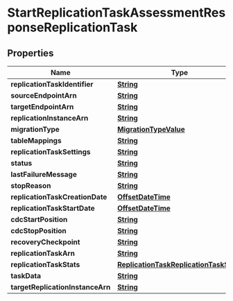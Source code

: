 

# StartReplicationTaskAssessmentResponseReplicationTask


## Properties

| Name | Type | Description | Notes |
|------------ | ------------- | ------------- | -------------|
|**replicationTaskIdentifier** | [**String**](String.md) |  |  [optional] |
|**sourceEndpointArn** | [**String**](String.md) |  |  [optional] |
|**targetEndpointArn** | [**String**](String.md) |  |  [optional] |
|**replicationInstanceArn** | [**String**](String.md) |  |  [optional] |
|**migrationType** | [**MigrationTypeValue**](MigrationTypeValue.md) |  |  [optional] |
|**tableMappings** | [**String**](String.md) |  |  [optional] |
|**replicationTaskSettings** | [**String**](String.md) |  |  [optional] |
|**status** | [**String**](String.md) |  |  [optional] |
|**lastFailureMessage** | [**String**](String.md) |  |  [optional] |
|**stopReason** | [**String**](String.md) |  |  [optional] |
|**replicationTaskCreationDate** | [**OffsetDateTime**](OffsetDateTime.md) |  |  [optional] |
|**replicationTaskStartDate** | [**OffsetDateTime**](OffsetDateTime.md) |  |  [optional] |
|**cdcStartPosition** | [**String**](String.md) |  |  [optional] |
|**cdcStopPosition** | [**String**](String.md) |  |  [optional] |
|**recoveryCheckpoint** | [**String**](String.md) |  |  [optional] |
|**replicationTaskArn** | [**String**](String.md) |  |  [optional] |
|**replicationTaskStats** | [**ReplicationTaskReplicationTaskStats**](ReplicationTaskReplicationTaskStats.md) |  |  [optional] |
|**taskData** | [**String**](String.md) |  |  [optional] |
|**targetReplicationInstanceArn** | [**String**](String.md) |  |  [optional] |



